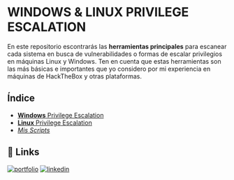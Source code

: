 
# **WINDOWS** & **LINUX** PRIVILEGE ESCALATION

En este repositorio escontrarás las **herramientas principales** para escanear cada sistema en busca de vulnerabilidades o formas de escalar privilegios en máquinas Linux y Windows.
Ten en cuenta que estas herramientas son las más básicas e importantes que yo considero por mi experiencia en máquinas de HackTheBox y otras plataformas.




## Índice

 - [**Windows** Privilege Escalation](https://github.com/DavidGrandeWeb/CyberTOOLS/tree/main/Windows)
 - [**Linux** Privilege Escalation](https://github.com/DavidGrandeWeb/CyberTOOLS/tree/main/Linux)
 - [*Mis Scripts*](https://github.com/DavidGrandeWeb/CyberTOOLS/tree/main/Mis%20Scripts)


## 🔗 Links
[![portfolio](https://img.shields.io/badge/my_portfolio-000?style=for-the-badge&logo=ko-fi&logoColor=white)](https://davidgrandeweb.com/)
[![linkedin](https://img.shields.io/badge/linkedin-0A66C2?style=for-the-badge&logo=linkedin&logoColor=white)](https://www.linkedin.com/in/david-grande-garc%C3%ADa-4586b1255/)

